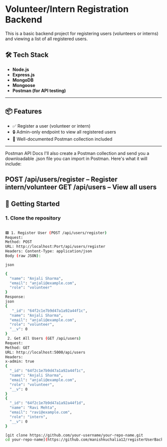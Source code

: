 # Volunteer/Intern Registration Backend

This is a basic backend project for registering users (volunteers or interns) and viewing a list of all registered users.

## 🛠️ Tech Stack

- **Node.js**
- **Express.js**
- **MongoDB**
- **Mongoose**
- **Postman (for API testing)**

---

## 📦 Features

- ✅ Register a user (volunteer or intern)
- 🔒 Admin-only endpoint to view all registered users
- 🧪 Well-documented Postman collection included

---
Postman API Docs
I'll also create a Postman collection and send you a downloadable .json file you can import in Postman. Here's what it will include:

POST /api/users/register – Register intern/volunteer
GET /api/users – View all users
----

## 🚀 Getting Started

### 1. Clone the repository

```bash

🟩 1. Register User (POST /api/users/register)
Request:
Method: POST
URL: http://localhost:Port/api/users/register
Headers: Content-Type: application/json
Body (raw JSON):

json

{
  "name": "Anjali Sharma",
  "email": "anjali@example.com",
  "role": "volunteer"
}
Response:
json
{
   "_id": "64f2c1e7b9d47a1a92a44f1c",
  "name": "Anjali Sharma",
  "email": "anjali@example.com",
  "role": "volunteer",
  "__v": 0
}
 2. Get All Users (GET /api/users)
Request:
Method: GET
URL: http://localhost:5000/api/users
Headers:
x-admin: true
{
  "_id": "64f2c1e7b9d47a1a92a44f1c",
  "name": "Anjali Sharma",
  "email": "anjali@example.com",
  "role": "volunteer",
  "__v": 0
}
{
  "_id": "64f2c1e7b9d47a1a92a44f1d",
  "name": "Ravi Mehta",
  "email": "ravi@example.com",
  "role": "intern",
  "__v": 0
}

[git clone https://github.com/your-username/your-repo-name.git
cd your-repo-name](https://github.com/manishkuchalia12/registerUserBackend.git)
